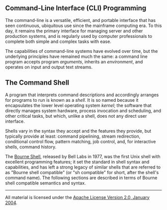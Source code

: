 ## Command-Line Interface (CLI) Programming

The command-line is a versatile, efficient, and portable interface that has
seen continuous, ubiquitous use since the mainframe computing era. To this day,
it remains the primary interface for managing server and other production
systems, and is regularly used by computer professionals to complete both
simple and complex tasks with ease.

The capabilities of command-line systems have evolved over time, but the
underlying principles have remained much the same: a command line program
accepts program *arguments*, inherits an *environment*, and operates on input
and output text streams.

## The Command Shell

A program that interprets command descriptions and accordingly arranges for
programs to run is known as a *shell*. It is so named because it encapsulates
the lower level operating system *kernel*; the software that directly manages
system hardware, process invocation and scheduling, and other critical tasks,
but which, unlike a shell, does not any direct user interface.

Shells vary in the syntax they accept and the features they provide, but
typically provide at least: command pipelining, stream redirection, conditional
control flow, pattern matching, job control, and, for interactive shells,
command history.

The [Bourne Shell][1], released by Bell Labs in 1977, was the first Unix shell
with excellent programming features; it set the standard in shell syntax and
capabilities, and has left a strong legacy of similar shells that are referred
to as "Bourne shell compatible" (or "sh compatible" for short, after the
shell's command name). The following sections are described in terms of Bourne
shell compatible semantics and syntax.

  [1]: http://en.wikipedia.org/wiki/Bourne_shell
___
All material is licensed under the [Apache License Version 2.0, January 2004](http://www.apache.org/licenses/LICENSE-2.0).
